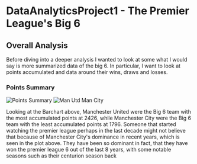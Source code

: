 # DataAnalyticsProject1 - The Premier League's Big 6








## Overall Analysis
Before diving into a deeper analysis I wanted to look at some what I would say is more summarized data of the big 6. In particular, I want to look at points accumulated and data around their wins, draws and losses.

### Points Summary
![Points Summary](https://github.com/user-attachments/assets/dc7c465f-55dc-4931-a94c-9326ce5a1339)
![Man Utd Man City](https://github.com/user-attachments/assets/5d36e030-0c66-4d2c-b89c-6b867cdc8894)

Looking at the Barchart above, Manchester United were the Big 6 team with the most accumulated points at 2426, while Manchester City were the Big 6 team with the least accumulated points at 1796. Someone that started watching the premier league perhaps in the last decade might not believe that because of Manchester City's dominance in recent years, which is seen in the plot above. They have been so dominant in fact, that they have won the premier league 6 out of the last 8 years, with some notable seasons such as their centurion season back 
